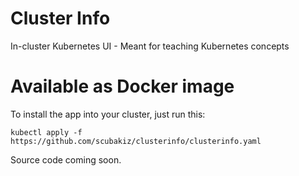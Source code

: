 # Cluster Info
In-cluster Kubernetes UI - Meant for teaching Kubernetes concepts

# Available as Docker image
To install the app into your cluster, just run this:

``kubectl apply -f https://github.com/scubakiz/clusterinfo/clusterinfo.yaml``

Source code coming soon.
